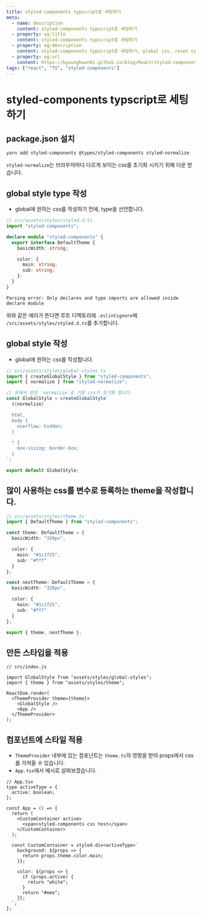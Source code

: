 ```yaml
---
title: styled-components typscript로 세팅하기
meta:
  - name: description
    content: styled-components typscript로 세팅하기
  - property: og:title
    content: styled-components typscript로 세팅하기
  - property: og:description
    content: styled-components typscript로 세팅하기, global css, reset css, theme setting
  - property: og:url
    content: https://kyounghwan01.github.io/blog/React/styled-components/styled-components-preset/
tags: ["react", "TS", "styled-components"]
---
```


# styled-components typscript로 세팅하기

## package.json 설치

```
yarn add styled-components @types/styled-components styled-normalize
```

`styled-normalize`는 브라우저마다 다르게 보이는 css를 초기화 시키기 위해 다운 받습니다.

## global style type 작성

- global에 원하는 css를 작성하기 전에, type을 선언합니다.

```ts
// src/assets/styles/styled.d.ts
import "styled-components";

declare module "styled-components" {
  export interface DefaultTheme {
    basicWidth: string;

    color: {
      main: string;
      sub: string;
    };
  }
}
```

```
Parsing error: Only declares and type imports are allowed inside declare module

```

위와 같은 에러가 뜬다면 루트 디렉토리에 `.eslintignore`에 `/src/assets/styles/styled.d.ts`를 추가합니다.

## global style 작성

- global에 원하는 css를 작성합니다.

```ts
// src/assets/styles/global-styles.ts
import { createGlobalStyle } from "styled-components";
import { normalize } from "styled-normalize";

// 위에서 받은 `normalize`로 기본 css가 초기화 합니다.
const GlobalStyle = createGlobalStyle`
  ${normalize}

  html,
  body {
    overflow: hidden;
  }

  * {
    box-sizing: border-box;
  }
`;

export default GlobalStyle;
```

## 많이 사용하는 css를 변수로 등록하는 theme을 작성합니다.

```ts
// src/assets/styles/theme.ts
import { DefaultTheme } from "styled-components";

const theme: DefaultTheme = {
  basicWidth: "320px",

  color: {
    main: "#1c1f25",
    sub: "#fff"
  }
};

const nextTheme: DefaultTheme = {
  basicWidth: "320px",

  color: {
    main: "#1c1f25",
    sub: "#fff"
  }
};

export { theme, nextTheme };
```

## 만든 스타입을 적용

```tsx
// src/index.js

import GlobalStyle from "assets/styles/global-styles";
import { theme } from "assets/styles/theme";

ReactDom.render(
  <ThemeProvider theme={theme}>
    <GlobalStyle />
    <App />
  </ThemeProvider>
);
```

## 컴포넌트에 스타일 적용

- `ThemeProvider` 내부에 있는 컴포넌트는 `theme.ts`의 영향을 받아 props에서 css를 가져올 수 있습니다.
- `App.tsx`에서 예시로 살펴보겠습니다.

```tsx
// App.tsx
type activeType = {
  active: boolean;
};

const App = () => {
  return (
    <CustomContainer active>
      <span>styled-components css test</span>
    </CustomContainer>
  );

  const CustomContainer = styled.div<activeType>`
    background: ${props => {
      return props.theme.color.main;
    }};

    color: ${props => {
      if (props.active) {
        return "white";
      }
      return "#eee";
    }};
  `;
};
```
